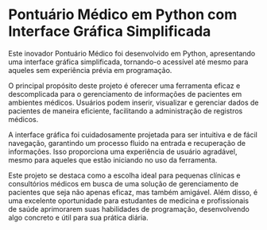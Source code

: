 # Pontuário Médico em Python com Interface Gráfica Simplificada
Este inovador Pontuário Médico foi desenvolvido em Python, apresentando uma interface gráfica simplificada, tornando-o acessível até mesmo para aqueles sem experiência prévia em programação.

O principal propósito deste projeto é oferecer uma ferramenta eficaz e descomplicada para o gerenciamento de informações de pacientes em ambientes médicos. Usuários podem inserir, visualizar e gerenciar dados de pacientes de maneira eficiente, facilitando a administração de registros médicos.

A interface gráfica foi cuidadosamente projetada para ser intuitiva e de fácil navegação, garantindo um processo fluido na entrada e recuperação de informações. Isso proporciona uma experiência de usuário agradável, mesmo para aqueles que estão iniciando no uso da ferramenta.

Este projeto se destaca como a escolha ideal para pequenas clínicas e consultórios médicos em busca de uma solução de gerenciamento de pacientes que seja não apenas eficaz, mas também amigável. Além disso, é uma excelente oportunidade para estudantes de medicina e profissionais de saúde aprimorarem suas habilidades de programação, desenvolvendo algo concreto e útil para sua prática diária.